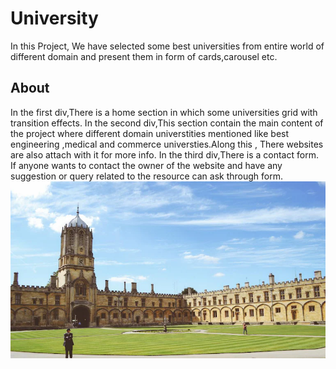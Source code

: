 # University
  In this Project, We have selected some best universities from entire world of different domain and present them in form of cards,carousel etc.
## About 
   In the first div,There is a home section in which some universities grid with transition effects.
   In the second div,This section contain the main content of the project where different domain universtities mentioned like best engineering ,medical and commerce universties.Along this , There websites are also attach with it for more info.
   In the third div,There is a contact form. If anyone wants to contact the owner of the website and have any suggestion or query related to the resource can ask through form.
<img src="images/harvard_university_college_abr_1200x768.webp" alt="...">
